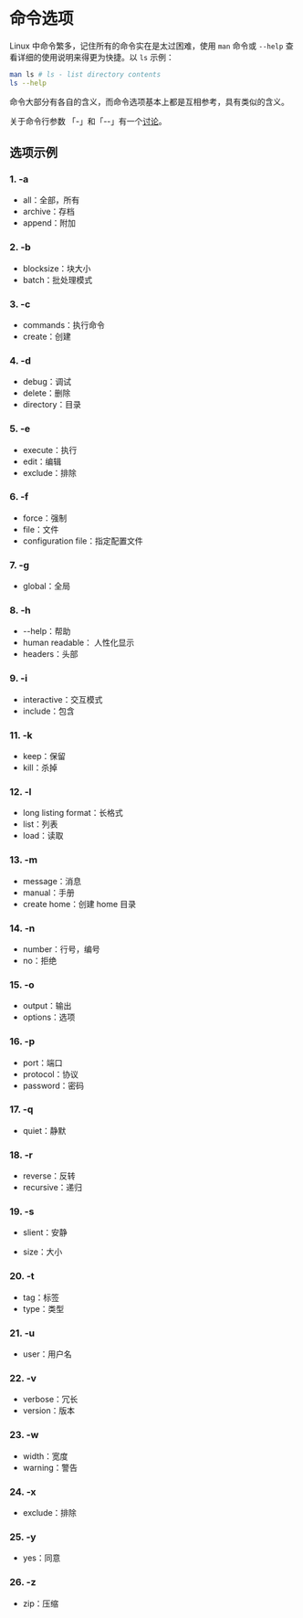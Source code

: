 # 命令选项

Linux 中命令繁多，记住所有的命令实在是太过困难，使用 `man` 命令或 `--help` 查看详细的使用说明来得更为快捷。以 `ls` 示例：

```bash
man ls # ls - list directory contents
ls --help
```

命令大部分有各自的含义，而命令选项基本上都是互相参考，具有类似的含义。

关于命令行参数 「-」和「--」有一个[讨论](https://www.zhihu.com/question/267095526/answers/updated)。

## 选项示例

### 1. -a

+ all：全部，所有
+ archive：存档
+ append：附加

### 2. -b

+ blocksize：块大小
+ batch：批处理模式

### 3. -c

+ commands：执行命令
+ create：创建

### 4. -d

+ debug：调试
+ delete：删除
+ directory：目录

### 5. -e

+ execute：执行
+ edit：编辑
+ exclude：排除

### 6. -f

+ force：强制
+ file：文件
+ configuration file：指定配置文件

### 7. -g

+ global：全局

### 8. -h

+ --help：帮助
+ human readable： 人性化显示
+ headers：头部

### 9. -i

+ interactive：交互模式
+ include：包含

### 11. -k

+ keep：保留
+ kill：杀掉

### 12. -l

+ long listing format：长格式
+ list：列表
+ load：读取

### 13. -m

+ message：消息
+ manual：手册
+ create home：创建 home 目录

### 14. -n

+ number：行号，编号
+ no：拒绝

### 15. -o

+ output：输出
+ options：选项

### 16. -p

+ port：端口
+ protocol：协议
+ password：密码

### 17. -q

+ quiet：静默

### 18. -r

+ reverse：反转
+ recursive：递归

### 19. -s

+ slient：安静

+ size：大小

### 20. -t

+ tag：标签
+ type：类型

### 21. -u

+ user：用户名

### 22. -v

+ verbose：冗长
+ version：版本

### 23. -w

+ width：宽度
+ warning：警告

### 24. -x

+ exclude：排除

### 25. -y

+ yes：同意

### 26. -z

+ zip：压缩
